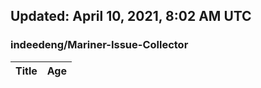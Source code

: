## Updated: April 10, 2021, 8:02 AM UTC


### indeedeng/Mariner-Issue-Collector
|**Title**|**Age**|
|:----|:----|
